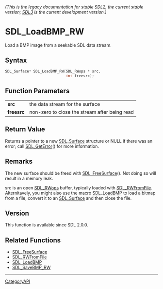 ###### (This is the legacy documentation for stable SDL2, the current stable version; [SDL3](https://wiki.libsdl.org/SDL3/) is the current development version.)
# SDL_LoadBMP_RW

Load a BMP image from a seekable SDL data stream.

## Syntax

```c
SDL_Surface* SDL_LoadBMP_RW(SDL_RWops * src,
                            int freesrc);

```

## Function Parameters

|                 |                                               |
| --------------- | --------------------------------------------- |
| **src**         | the data stream for the surface               |
| **freesrc**     | non-zero to close the stream after being read |

## Return Value

Returns a pointer to a new [SDL_Surface](SDL_Surface) structure or NULL if
there was an error; call [SDL_GetError](SDL_GetError)() for more
information.

## Remarks

The new surface should be freed with [SDL_FreeSurface](SDL_FreeSurface)().
Not doing so will result in a memory leak.

src is an open [SDL_RWops](SDL_RWops) buffer, typically loaded with
[SDL_RWFromFile](SDL_RWFromFile). Alternitavely, you might also use the
macro [SDL_LoadBMP](SDL_LoadBMP) to load a bitmap from a file, convert it
to an [SDL_Surface](SDL_Surface) and then close the file.

## Version

This function is available since SDL 2.0.0.

## Related Functions

* [SDL_FreeSurface](SDL_FreeSurface)
* [SDL_RWFromFile](SDL_RWFromFile)
* [SDL_LoadBMP](SDL_LoadBMP)
* [SDL_SaveBMP_RW](SDL_SaveBMP_RW)

----
[CategoryAPI](CategoryAPI)

